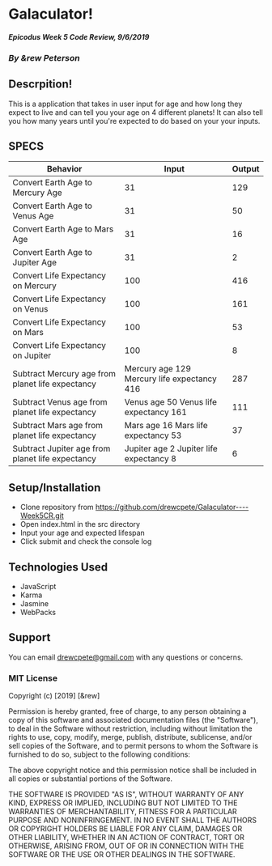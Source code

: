 # Galaculator!

#### _Epicodus Week 5 Code Review, 9/6/2019_

### _By &rew Peterson_

## Descrpition!

This is a application that takes in user input for age and how long they expect to live and can tell you your age on 4 different planets!  It can also tell you how many years until you're expected to do based on your your inputs.


## SPECS

|  Behavior  |  Input  |  Output  |
|------------|---------|----------|
| Convert Earth Age to Mercury Age | 31  | 129  |
| Convert Earth Age to Venus Age  | 31  |  50 |
| Convert Earth Age to Mars Age |  31 |  16 |
| Convert Earth Age to Jupiter Age  |  31 | 2  |
| Convert Life Expectancy on Mercury | 100  | 416  |
| Convert Life Expectancy on Venus | 100 |  161  |
| Convert Life Expectancy on Mars | 100  |  53 |
| Convert Life Expectancy on Jupiter | 100  |  8  |
| Subtract Mercury age from planet life expectancy  |  Mercury age 129 Mercury life expectancy 416  |  287  |
| Subtract Venus age from planet life expectancy  |  Venus age 50 Venus life expectancy 161  |  111  |
| Subtract Mars age from planet life expectancy  |  Mars age 16 Mars life expectancy 53  |  37  |
| Subtract Jupiter age from planet life expectancy  |  Jupiter age 2 Jupiter life expectancy 8  |  6  |

## Setup/Installation
* Clone repository from https://github.com/drewcpete/Galaculator----Week5CR.git
* Open index.html in the src directory
* Input your age and expected lifespan
* Click submit and check the console log

## Technologies Used
* JavaScript
* Karma
* Jasmine
* WebPacks

## Support
You can email drewcpete@gmail.com with any questions or concerns.

### MIT License

Copyright (c) [2019] [&rew]

Permission is hereby granted, free of charge, to any person obtaining a copy
of this software and associated documentation files (the "Software"), to deal
in the Software without restriction, including without limitation the rights
to use, copy, modify, merge, publish, distribute, sublicense, and/or sell
copies of the Software, and to permit persons to whom the Software is
furnished to do so, subject to the following conditions:

The above copyright notice and this permission notice shall be included in all
copies or substantial portions of the Software.

THE SOFTWARE IS PROVIDED "AS IS", WITHOUT WARRANTY OF ANY KIND, EXPRESS OR
IMPLIED, INCLUDING BUT NOT LIMITED TO THE WARRANTIES OF MERCHANTABILITY,
FITNESS FOR A PARTICULAR PURPOSE AND NONINFRINGEMENT. IN NO EVENT SHALL THE
AUTHORS OR COPYRIGHT HOLDERS BE LIABLE FOR ANY CLAIM, DAMAGES OR OTHER
LIABILITY, WHETHER IN AN ACTION OF CONTRACT, TORT OR OTHERWISE, ARISING FROM,
OUT OF OR IN CONNECTION WITH THE SOFTWARE OR THE USE OR OTHER DEALINGS IN THE
SOFTWARE.
